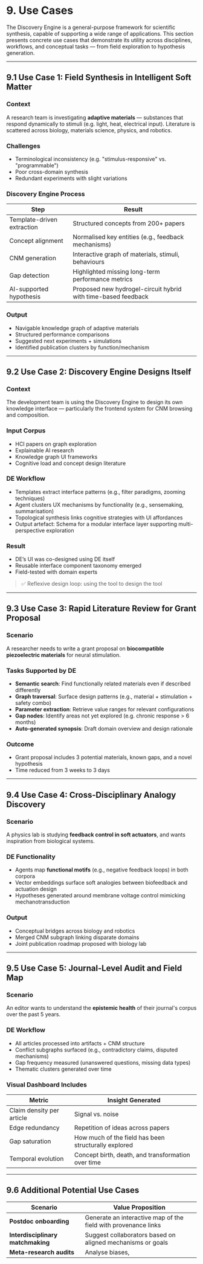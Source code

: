 # 9. Use Cases

The Discovery Engine is a general-purpose framework for scientific synthesis, capable of supporting a wide range of applications. This section presents concrete use cases that demonstrate its utility across disciplines, workflows, and conceptual tasks — from field exploration to hypothesis generation.

---

## 9.1 Use Case 1: Field Synthesis in Intelligent Soft Matter

### Context

A research team is investigating **adaptive materials** — substances that respond dynamically to stimuli (e.g. light, heat, electrical input). Literature is scattered across biology, materials science, physics, and robotics.

### Challenges

- Terminological inconsistency (e.g. "stimulus-responsive" vs. "programmable")
- Poor cross-domain synthesis
- Redundant experiments with slight variations

### Discovery Engine Process

| Step                        | Result                                                       |
|-----------------------------|--------------------------------------------------------------|
| Template-driven extraction  | Structured concepts from 200+ papers                        |
| Concept alignment           | Normalised key entities (e.g., feedback mechanisms)         |
| CNM generation              | Interactive graph of materials, stimuli, behaviours         |
| Gap detection               | Highlighted missing long-term performance metrics            |
| AI-supported hypothesis     | Proposed new hydrogel-circuit hybrid with time-based feedback|

### Output

- Navigable knowledge graph of adaptive materials
- Structured performance comparisons
- Suggested next experiments + simulations
- Identified publication clusters by function/mechanism

---

## 9.2 Use Case 2: Discovery Engine Designs Itself

### Context

The development team is using the Discovery Engine to design its own knowledge interface — particularly the frontend system for CNM browsing and composition.

### Input Corpus

- HCI papers on graph exploration
- Explainable AI research
- Knowledge graph UI frameworks
- Cognitive load and concept design literature

### DE Workflow

- Templates extract interface patterns (e.g., filter paradigms, zooming techniques)
- Agent clusters UX mechanisms by functionality (e.g., sensemaking, summarisation)
- Topological synthesis links cognitive strategies with UI affordances
- Output artefact: Schema for a modular interface layer supporting multi-perspective exploration

### Result

- DE’s UI was co-designed using DE itself
- Reusable interface component taxonomy emerged
- Field-tested with domain experts

> ✅ Reflexive design loop: using the tool to design the tool

---

## 9.3 Use Case 3: Rapid Literature Review for Grant Proposal

### Scenario

A researcher needs to write a grant proposal on **biocompatible piezoelectric materials** for neural stimulation.

### Tasks Supported by DE

- **Semantic search**: Find functionally related materials even if described differently
- **Graph traversal**: Surface design patterns (e.g., material + stimulation + safety combo)
- **Parameter extraction**: Retrieve value ranges for relevant configurations
- **Gap nodes**: Identify areas not yet explored (e.g. chronic response > 6 months)
- **Auto-generated synopsis**: Draft domain overview and design rationale

### Outcome

- Grant proposal includes 3 potential materials, known gaps, and a novel hypothesis
- Time reduced from 3 weeks to 3 days

---

## 9.4 Use Case 4: Cross-Disciplinary Analogy Discovery

### Scenario

A physics lab is studying **feedback control in soft actuators**, and wants inspiration from biological systems.

### DE Functionality

- Agents map **functional motifs** (e.g., negative feedback loops) in both corpora
- Vector embeddings surface soft analogies between biofeedback and actuation design
- Hypotheses generated around membrane voltage control mimicking mechanotransduction

### Output

- Conceptual bridges across biology and robotics
- Merged CNM subgraph linking disparate domains
- Joint publication roadmap proposed with biology lab

---

## 9.5 Use Case 5: Journal-Level Audit and Field Map

### Scenario

An editor wants to understand the **epistemic health** of their journal's corpus over the past 5 years.

### DE Workflow

- All articles processed into artifacts + CNM structure
- Conflict subgraphs surfaced (e.g., contradictory claims, disputed mechanisms)
- Gap frequency measured (unanswered questions, missing data types)
- Thematic clusters generated over time

### Visual Dashboard Includes

| Metric                     | Insight Generated                                              |
|----------------------------|---------------------------------------------------------------|
| Claim density per article  | Signal vs. noise                                              |
| Edge redundancy            | Repetition of ideas across papers                             |
| Gap saturation             | How much of the field has been structurally explored          |
| Temporal evolution         | Concept birth, death, and transformation over time            |

---

## 9.6 Additional Potential Use Cases

| Scenario                                     | Value Proposition                                              |
|----------------------------------------------|----------------------------------------------------------------|
| **Postdoc onboarding**                       | Generate an interactive map of the field with provenance links |
| **Interdisciplinary matchmaking**            | Suggest collaborators based on aligned mechanisms or goals     |
| **Meta-research audits**                     | Analyse biases,
